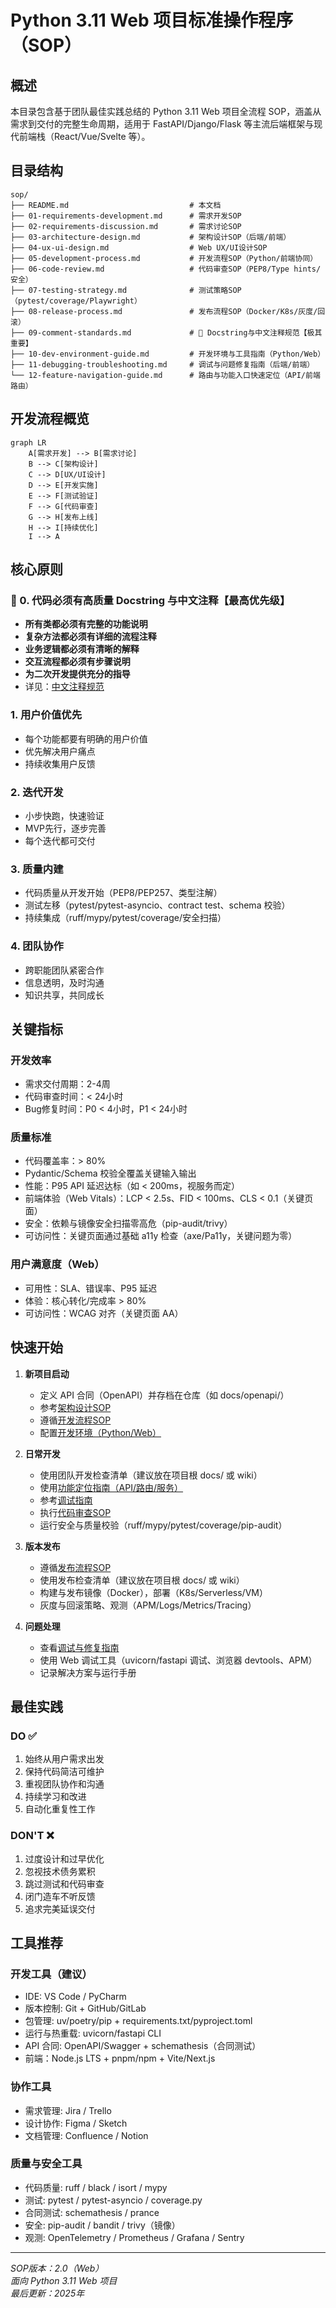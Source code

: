 # Python 3.11 Web 项目标准操作程序（SOP）

## 概述

本目录包含基于团队最佳实践总结的 Python 3.11 Web 项目全流程 SOP，涵盖从需求到交付的完整生命周期，适用于 FastAPI/Django/Flask 等主流后端框架与现代前端栈（React/Vue/Svelte 等）。

## 目录结构

```
sop/
├── README.md                           # 本文档
├── 01-requirements-development.md      # 需求开发SOP
├── 02-requirements-discussion.md       # 需求讨论SOP
├── 03-architecture-design.md           # 架构设计SOP（后端/前端）
├── 04-ux-ui-design.md                  # Web UX/UI设计SOP
├── 05-development-process.md           # 开发流程SOP（Python/前端协同）
├── 06-code-review.md                   # 代码审查SOP（PEP8/Type hints/安全）
├── 07-testing-strategy.md              # 测试策略SOP（pytest/coverage/Playwright）
├── 08-release-process.md               # 发布流程SOP（Docker/K8s/灰度/回滚）
├── 09-comment-standards.md             # 🔴 Docstring与中文注释规范【极其重要】
├── 10-dev-environment-guide.md         # 开发环境与工具指南（Python/Web）
├── 11-debugging-troubleshooting.md     # 调试与问题修复指南（后端/前端）
└── 12-feature-navigation-guide.md      # 路由与功能入口快速定位（API/前端路由）
```

## 开发流程概览

```mermaid
graph LR
    A[需求开发] --> B[需求讨论]
    B --> C[架构设计]
    C --> D[UX/UI设计]
    D --> E[开发实施]
    E --> F[测试验证]
    F --> G[代码审查]
    G --> H[发布上线]
    H --> I[持续优化]
    I --> A
```

## 核心原则

### 🔴 0. 代码必须有高质量 Docstring 与中文注释【最高优先级】
- **所有类都必须有完整的功能说明**
- **复杂方法都必须有详细的流程注释**
- **业务逻辑都必须有清晰的解释**
- **交互流程都必须有步骤说明**
- **为二次开发提供充分的指导**
- 详见：[中文注释规范](./09-comment-standards.md)

### 1. 用户价值优先
- 每个功能都要有明确的用户价值
- 优先解决用户痛点
- 持续收集用户反馈

### 2. 迭代开发
- 小步快跑，快速验证
- MVP先行，逐步完善
- 每个迭代都可交付

### 3. 质量内建
- 代码质量从开发开始（PEP8/PEP257、类型注解）
- 测试左移（pytest/pytest-asyncio、contract test、schema 校验）
- 持续集成（ruff/mypy/pytest/coverage/安全扫描）

### 4. 团队协作
- 跨职能团队紧密合作
- 信息透明，及时沟通
- 知识共享，共同成长

## 关键指标

### 开发效率
- 需求交付周期：2-4周
- 代码审查时间：< 24小时
- Bug修复时间：P0 < 4小时，P1 < 24小时

### 质量标准
- 代码覆盖率：> 80%
- Pydantic/Schema 校验全覆盖关键输入输出
- 性能：P95 API 延迟达标（如 < 200ms，视服务而定）
- 前端体验（Web Vitals）：LCP < 2.5s、FID < 100ms、CLS < 0.1（关键页面）
- 安全：依赖与镜像安全扫描零高危（pip-audit/trivy）
 - 可访问性：关键页面通过基础 a11y 检查（axe/Pa11y，关键问题为零）

### 用户满意度（Web）
- 可用性：SLA、错误率、P95 延迟
- 体验：核心转化/完成率 > 80%
- 可访问性：WCAG 对齐（关键页面 AA）

## 快速开始

1. **新项目启动**
   - 定义 API 合同（OpenAPI）并存档在仓库（如 docs/openapi/）
   - 参考[架构设计SOP](./03-architecture-design.md)
   - 遵循[开发流程SOP](./05-development-process.md)
   - 配置[开发环境（Python/Web）](./10-dev-environment-guide.md)

2. **日常开发**
   - 使用团队开发检查清单（建议放在项目根 docs/ 或 wiki）
   - 使用[功能定位指南（API/路由/服务）](./12-feature-navigation-guide.md)
   - 参考[调试指南](./11-debugging-troubleshooting.md)
   - 执行[代码审查SOP](./06-code-review.md)
   - 运行安全与质量校验（ruff/mypy/pytest/coverage/pip-audit）

3. **版本发布**
   - 遵循[发布流程SOP](./08-release-process.md)
   - 使用发布检查清单（建议放在项目根 docs/ 或 wiki）
   - 构建与发布镜像（Docker），部署（K8s/Serverless/VM）
   - 灰度与回滚策略、观测（APM/Logs/Metrics/Tracing）

4. **问题处理**
   - 查看[调试与修复指南](./11-debugging-troubleshooting.md)
   - 使用 Web 调试工具（uvicorn/fastapi 调试、浏览器 devtools、APM）
   - 记录解决方案与运行手册

## 最佳实践

### DO ✅
1. 始终从用户需求出发
2. 保持代码简洁可维护
3. 重视团队协作和沟通
4. 持续学习和改进
5. 自动化重复性工作

### DON'T ❌
1. 过度设计和过早优化
2. 忽视技术债务累积
3. 跳过测试和代码审查
4. 闭门造车不听反馈
5. 追求完美延误交付

## 工具推荐

### 开发工具（建议）
- IDE: VS Code / PyCharm
- 版本控制: Git + GitHub/GitLab
- 包管理: uv/poetry/pip + requirements.txt/pyproject.toml
- 运行与热重载: uvicorn/fastapi CLI
- API 合同: OpenAPI/Swagger + schemathesis（合同测试）
- 前端：Node.js LTS + pnpm/npm + Vite/Next.js

### 协作工具
- 需求管理: Jira / Trello
- 设计协作: Figma / Sketch
- 文档管理: Confluence / Notion

### 质量与安全工具
- 代码质量: ruff / black / isort / mypy
- 测试: pytest / pytest-asyncio / coverage.py
- 合同测试: schemathesis / prance
- 安全: pip-audit / bandit / trivy（镜像）
- 观测: OpenTelemetry / Prometheus / Grafana / Sentry

---

*SOP版本：2.0（Web）*  
*面向 Python 3.11 Web 项目*  
*最后更新：2025年*